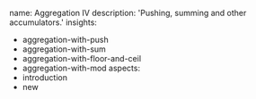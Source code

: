 name: Aggregation IV
description: 'Pushing, summing and other accumulators.'
insights:
  - aggregation-with-push
  - aggregation-with-sum
  - aggregation-with-floor-and-ceil
  - aggregation-with-mod
aspects:
  - introduction
  - new
 
